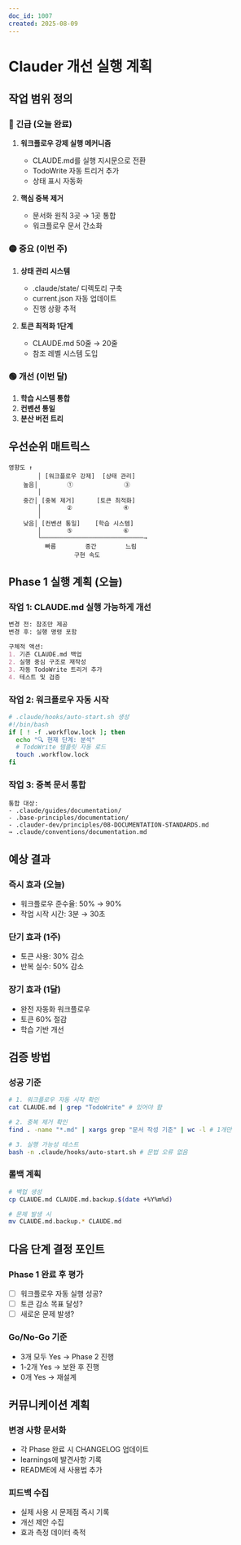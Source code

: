 ```yaml
---
doc_id: 1007
created: 2025-08-09
---
```


# Clauder 개선 실행 계획

## 작업 범위 정의

### 🔴 긴급 (오늘 완료)
1. **워크플로우 강제 실행 메커니즘**
   - CLAUDE.md를 실행 지시문으로 전환
   - TodoWrite 자동 트리거 추가
   - 상태 표시 자동화

2. **핵심 중복 제거**
   - 문서화 원칙 3곳 → 1곳 통합
   - 워크플로우 문서 간소화

### 🟡 중요 (이번 주)
1. **상태 관리 시스템**
   - .claude/state/ 디렉토리 구축
   - current.json 자동 업데이트
   - 진행 상황 추적

2. **토큰 최적화 1단계**
   - CLAUDE.md 50줄 → 20줄
   - 참조 레벨 시스템 도입

### 🟢 개선 (이번 달)
1. **학습 시스템 통합**
2. **컨벤션 통일**
3. **분산 버전 트리**

## 우선순위 매트릭스

```
영향도 ↑
        │ [워크플로우 강제]  [상태 관리]
    높음│        ①              ③
        │
    중간│ [중복 제거]      [토큰 최적화]
        │       ②              ④
        │
    낮음│ [컨벤션 통일]    [학습 시스템]
        │       ⑤              ⑥
        └────────────────────────────→
          빠름        중간        느림
                  구현 속도
```

## Phase 1 실행 계획 (오늘)

### 작업 1: CLAUDE.md 실행 가능하게 개선
```markdown
변경 전: 참조만 제공
변경 후: 실행 명령 포함

구체적 액션:
1. 기존 CLAUDE.md 백업
2. 실행 중심 구조로 재작성
3. 자동 TodoWrite 트리거 추가
4. 테스트 및 검증
```

### 작업 2: 워크플로우 자동 시작
```bash
# .claude/hooks/auto-start.sh 생성
#!/bin/bash
if [ ! -f .workflow.lock ]; then
  echo "🔍 현재 단계: 분석"
  # TodoWrite 템플릿 자동 로드
  touch .workflow.lock
fi
```

### 작업 3: 중복 문서 통합
```
통합 대상:
- .claude/guides/documentation/
- .base-principles/documentation/
- .clauder-dev/principles/08-DOCUMENTATION-STANDARDS.md
→ .claude/conventions/documentation.md
```

## 예상 결과

### 즉시 효과 (오늘)
- 워크플로우 준수율: 50% → 90%
- 작업 시작 시간: 3분 → 30초

### 단기 효과 (1주)
- 토큰 사용: 30% 감소
- 반복 실수: 50% 감소

### 장기 효과 (1달)
- 완전 자동화 워크플로우
- 토큰 60% 절감
- 학습 기반 개선

## 검증 방법

### 성공 기준
```bash
# 1. 워크플로우 자동 시작 확인
cat CLAUDE.md | grep "TodoWrite" # 있어야 함

# 2. 중복 제거 확인
find . -name "*.md" | xargs grep "문서 작성 기준" | wc -l # 1개만

# 3. 실행 가능성 테스트
bash -n .claude/hooks/auto-start.sh # 문법 오류 없음
```

### 롤백 계획
```bash
# 백업 생성
cp CLAUDE.md CLAUDE.md.backup.$(date +%Y%m%d)

# 문제 발생 시
mv CLAUDE.md.backup.* CLAUDE.md
```

## 다음 단계 결정 포인트

### Phase 1 완료 후 평가
- [ ] 워크플로우 자동 실행 성공?
- [ ] 토큰 감소 목표 달성?
- [ ] 새로운 문제 발생?

### Go/No-Go 기준
- 3개 모두 Yes → Phase 2 진행
- 1-2개 Yes → 보완 후 진행
- 0개 Yes → 재설계

## 커뮤니케이션 계획

### 변경 사항 문서화
- 각 Phase 완료 시 CHANGELOG 업데이트
- learnings에 발견사항 기록
- README에 새 사용법 추가

### 피드백 수집
- 실제 사용 시 문제점 즉시 기록
- 개선 제안 수집
- 효과 측정 데이터 축적